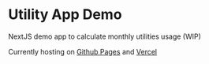 # Utility App Demo
NextJS demo app to calculate monthly utilities usage (WIP)

Currently hosting on [Github Pages](https://hoyeehong.github.io/yh-utility-app.github.io/) and [Vercel](https://yh-utility-app.vercel.app/)
